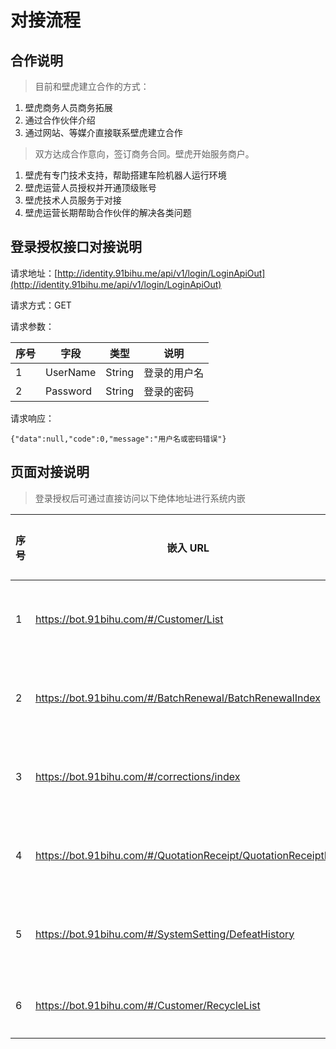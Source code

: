 # 对接流程

## 合作说明

> 目前和壁虎建立合作的方式：

1. 壁虎商务人员商务拓展
2. 通过合作伙伴介绍
3. 通过网站、等媒介直接联系壁虎建立合作

> 双方达成合作意向，签订商务合同。壁虎开始服务商户。

1. 壁虎有专门技术支持，帮助搭建车险机器人运行环境
2. 壁虎运营人员授权并开通顶级账号
3. 壁虎技术人员服务于对接
4. 壁虎运营长期帮助合作伙伴的解决各类问题

## 登录授权接口对接说明

请求地址：[http://identity.91bihu.me/api/v1/login/LoginApiOut](http://identity.91bihu.me/api/v1/login/LoginApiOut)

请求方式：GET

请求参数：

| 序号 | 字段     | 类型   | 说明         |
| ---- | -------- | ------ | ------------ |
| 1    | UserName | String | 登录的用户名 |
| 2    | Password | String | 登录的密码   |

请求响应：

`{"data":null,"code":0,"message":"用户名或密码错误"}`

## 页面对接说明

> 登录授权后可通过直接访问以下绝体地址进行系统内嵌

| 序号 | 嵌入 URL                                                       | 嵌入页面   |
| ---- | -------------------------------------------------------------- | ---------- |
| 1    | https://bot.91bihu.com/#/Customer/List                         | 客户列表页 |
| 2    | https://bot.91bihu.com/#/BatchRenewal/BatchRenewalIndex        | 批量续保页 |
| 3    | https://bot.91bihu.com/#/corrections/index                     | 批量续保页 |
| 4    | https://bot.91bihu.com/#/QuotationReceipt/QuotationReceiptList | 已出保单页 |
| 5    | https://bot.91bihu.com/#/SystemSetting/DefeatHistory           | 战败列表页 |
| 6    | https://bot.91bihu.com/#/Customer/RecycleList                  | 回收站页   |
